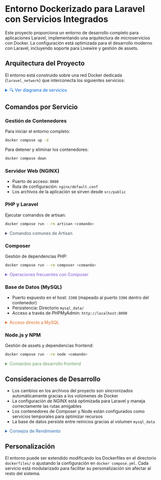 # Entorno Dockerizado para Laravel con Servicios Integrados

Este proyecto proporciona un entorno de desarrollo completo para aplicaciones Laravel, implementando una arquitectura de microservicios con Docker. La configuración está optimizada para el desarrollo moderno con Laravel, incluyendo soporte para Livewire y gestión de assets.

## Arquitectura del Proyecto

El entorno está construido sobre una red Docker dedicada (`laravel_network`) que interconecta los siguientes servicios:

<details>
<summary style="color: #0366d6">🔍 Ver diagrama de servicios</summary>

```mermaid
graph TD
    A[NGINX - Puerto 8080] --> B[PHP-FPM]
    B --> C[MySQL 8.0.1]
    D[PHPMyAdmin] --> C
    E[Composer] -.-> B
    F[Node.js] -.-> B
    G[Artisan] -.-> B

    style A fill:#00758F
    style B fill:#8892BF
    style C fill:#00758F
    style D fill:#6C78AF
    style E fill:#885630
    style F fill:#68A063
    style G fill:#8892BF
```

</details>

## Comandos por Servicio

### Gestión de Contenedores

Para iniciar el entorno completo:
```bash
docker compose up -d
```

Para detener y eliminar los contenedores:
```bash
docker compose down
```

### Servidor Web (NGINX)
- Puerto de acceso: `8080`
- Ruta de configuración: `nginx/default.conf`
- Los archivos de la aplicación se sirven desde `src/public`

### PHP y Laravel
Ejecutar comandos de artisan:
```bash
docker compose run --rm artisan <comando>
```

<details>
<summary style="color: #4a5568">Comandos comunes de Artisan</summary>

- Crear un controlador: `docker compose run --rm artisan make:controller NombreController`
- Ejecutar migraciones: `docker compose run --rm artisan migrate`
- Limpiar caché: `docker compose run --rm artisan cache:clear`
- Generar key: `docker compose run --rm artisan key:generate`

</details>

### Composer
Gestión de dependencias PHP:
```bash
docker compose run --rm composer <comando>
```

<details>
<summary style="color: #805ad5">Operaciones frecuentes con Composer</summary>

- Instalar dependencias: `docker compose run --rm composer install`
- Actualizar dependencias: `docker compose run --rm composer update`
- Agregar paquete: `docker compose run --rm composer require vendor/package`
- Autoload: `docker compose run --rm composer dump-autoload`

</details>

### Base de Datos (MySQL)
- Puerto expuesto en el host: `3308` (mapeado al puerto `3306` dentro del contenedor)
- Persistencia: Directorio `mysql_data/`
- Acceso a través de PHPMyAdmin: `http://localhost:8090`

<details>
<summary style="color: #dd6b20">Acceso directo a MySQL</summary>

```bash
docker compose exec mysql mysql -u root -p
```
Las credenciales se configuran en `mysql/.env`

</details>

### Node.js y NPM
Gestión de assets y dependencias frontend:
```bash
docker compose run --rm node <comando>
```

<details>
<summary style="color: #68A063">Comandos para desarrollo frontend</summary>

- Instalar dependencias: `docker compose run --rm node install`
- Desarrollo con hot-reload: `docker compose run --rm node run dev`
- Compilar para producción: `docker compose run --rm node run build`
- Vigilar cambios: `docker compose run --rm node run watch`

</details>

## Consideraciones de Desarrollo

- Los cambios en los archivos del proyecto son sincronizados automáticamente gracias a los volúmenes de Docker
- La configuración de NGINX está optimizada para Laravel y maneja correctamente las rutas amigables
- Los contenedores de Composer y Node están configurados como servicios temporales para optimizar recursos
- La base de datos persiste entre reinicios gracias al volumen `mysql_data`

<details>
<summary style="color: #2b6cb0">Consejos de Rendimiento</summary>

1. El flag `:delegated` en los volúmenes de PHP mejora el rendimiento en sistemas macOS
2. La red Docker está configurada para optimizar la comunicación entre servicios
3. Los contenedores temporales se eliminan automáticamente tras su uso con el flag `--rm`
4. La caché de Composer se mantiene entre ejecuciones

</details>

## Personalización

El entorno puede ser extendido modificando los Dockerfiles en el directorio `dockerfiles/` o ajustando la configuración en `docker compose.yml`. Cada servicio está modularizado para facilitar su personalización sin afectar al resto del sistema.